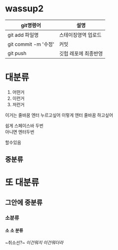 # wassup2

|git명령어|설명|
|--------|----------|
|git add 파일명|스테이징영역 업로드|
|git commit -m '수정'|커밋|
|git push|깃헙 레포에 최종반영|


# 대분류

1. 어떤거
2. 이런거
3. 저런거

이거는 줄바꿈 엔터 누르고싶어
이렇게 엔터
줄바꿈 하고싶어

쉽게 스페이스바 두번  
아니면 엔터두번

할수있음

## 중분류

# 또 대분류

## 그안에 중분류

### 소분류

#### 소 소 분류

~취소선?~
_이건뭐지_
*이건뭐더라*